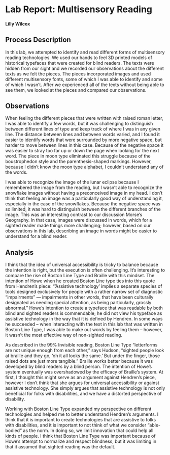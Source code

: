 # Lab Report: Multisensory Reading

#### Lilly Wilcox

## Process Description

In this lab, we attempted to identify and read different forms of multisensory reading technologies. We used our hands to feel 3D printed models of historical typefaces that were created for blind readers. The texts were hidden from our sight and we recorded our observations about the different texts as we felt the pieces. The pieces incorporated images and used different multisensory fonts, some of which I was able to identify and some of which I wasn’t. After we experienced all of the texts without being able to see them, we looked at the pieces and compared our observations.

## Observations

When feeling the different pieces that were written with raised roman letter, I was able to identify a few words, but it was challenging to distinguish between different lines of type and keep track of where I was in any given line. The distance between lines and between words varied, and I found it easier to identify words that were surrounded by more negative space, but harder to move between lines in this case. Because of the negative space it was easier to stray too far up or down the page when looking for the next word. The piece in moon type eliminated this struggle because of the boustrophedon style and the parenthesis-shaped markings. However, because I didn’t know the moon type alphabet, I couldn’t understand any of the words. 

I was able to recognize the image of the lunar eclipse because I remembered the image from the reading, but I wasn’t able to recognize the snowflake images without having a preconceived image in my head. I don’t think that feeling an image was a particularly good way of understanding it, especially in the case of the snowflakes. Because the negative space was so limited, it was hard to distinguish between the different branches of the image. This was an interesting contrast to our discussion Morse’s Geography. In that case, images were discussed in words, which for a sighted reader made things more challenging; however, based on our observations in this lab, describing an image in words might be easier to understand for a blind reader.


## Analysis

I think that the idea of universal accessibility is tricky to balance because the intention is right, but the execution is often challenging. It’s interesting to compare the rise of Boston Line Type and Braille with this mindset. The intention of Howe when he created Boston Line type ties into this quote from Hendren’s piece: “’Assistive technology’ implies a separate species of tools designed exclusively for people with a rather narrow set of diagnostic “impairments” — impairments in other words, that have been culturally designated as needing special attention, as being particularly, grossly abnormal.” Howe’s intention to create a typeface that was readable by both blind and sighted readers is commendable; he did not view his typeface as assistive technology in the way that it is defined by Hendren. In some ways he succeeded – when interacting with the text in this lab that was written in Boston Line Type, I was able to make out words by feeling them – however, it wasn’t the most effective way of non-sighted reading. 

As described in the 99% Invisible reading, Boston Line Type “letterforms are not unique enough from each other,” says Hudson, “sighted people look at braille and they go, ‘oh it all looks the same.’ But under the finger, those raised dots are just more tangible.” Braille works better because it was developed by blind readers by a blind person. The intention of Howe’s system eventually was overshadowed by the efficacy of Braille’s system. At first, I thought this might serve as an argument against Hendren’s piece, however I don’t think that she argues for universal accessibility or against assistive technology. She simply argues that assistive technology is not only beneficial for folks with disabilities, and we have a distorted perspective of disability. 

Working with Boston Line Type expanded my perspective on different technologies and helped me to better understand Hendren’s arguments. I think that it is important to create technologies that are assistive to folks with disabilities, and it is important to not think of what we consider “able-bodied” as the norm. In doing so, we limit innovation that could help all kinds of people. I think that Boston Line Type was important because of Howe’s attempt to normalize and respect blindness, but it was limiting in that it assumed that sighted reading was the default.
